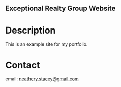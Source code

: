 Exceptional Realty Group Website
---
# Description
This is an example site for my portfolio.

# Contact
email: neathery.stacey@gmail.com
